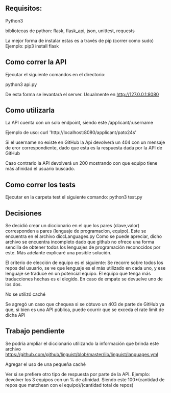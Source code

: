 ## Requisitos:

Python3

bibliotecas de python: flask, flask_api, json, unittest, requests


La mejor forma de instalar estas es a través de pip (correr como sudo)
Ejemplo: pip3 install flask


## Como correr la API

Ejecutar el siguiente comandos en el directorio:

python3 api.py

De esta forma se levantará el server. Usualmente en http://127.0.0.1:8080

## Como utilizarla

La API cuenta con un solo endpoint, siendo este /applicant/:username

Ejemplo de uso: curl 'http://localhost:8080/applicant/pato24s'

Si el username no existe en GitHub la Api devolverá un 404 con un mensaje de eror correspondiente, dado que esta es la respuesta dada por la API de GitHub

Caso contrario la API devolverá un 200 mostrando con que equipo tiene más afinidad el usuario buscado.

## Como correr los tests
Ejecutar en la carpeta test el siguiente comando: python3 test.py


## Decisiones

Se decidió crear un diccionario en el que los pares (clave,valor) corresponden a pares (lenguaje de programacion, equipo). Este se encuentra en el archivo diccLanguages.py
Como se puede apreciar, dicho archivo se encuentra incompleto dado que github no ofrece una forma sencilla de obtener todos los lenguajes de programación reconocidos por este. Más adelante explicaré una posible solución.

El criterio de elección de equipo es el siguiente: Se recorre sobre todos los repos del usuario, se ve que lenguaje es el más utilizado en cada uno, y ese lenguaje se traduce en un potencial equipo. El equipo que tenga más traducciones hechas es el elegido. En caso de empate se devuelve uno de los dos.

No se utilizó caché

Se agregó un caso que chequea si se obtuvo un 403 de parte de GitHub ya que, si bien es una API pública, puede ocurrir que se exceda el rate limit de dicha API



## Trabajo pendiente

Se podría ampliar el diccionario utilizando la información que brinda este archivo https://github.com/github/linguist/blob/master/lib/linguist/languages.yml

Agregar el uso de una pequeña caché

Ver si se prefiere otro tipo de respuesta por parte de la API. Ejemplo: devolver los 3 equipos con un % de afinidad. Siendo este 100*(cantidad de repos que matchean con el equipo)/(cantidad total de repos)
